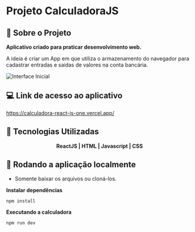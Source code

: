 # Projeto CalculadoraJS

## 📄 Sobre o Projeto

**Aplicativo criado para praticar desenvolvimento web.**

A ideia é criar um App em que utiliza o armazenamento do navegador para cadastrar entradas e saidas de valores na conta bancária.

![Interface Inicial](https://github.com/MauricioAndreolla/Dev.FinanceS/assets/44854911/b46ffb21-fc21-4fdf-865b-c0b793c2d18c)

## 💻 Link de acesso ao aplicativo

https://calculadora-react-js-one.vercel.app/

## 🔨 Tecnologias Utilizadas
<div align="center">
<strong>ReactJS | HTML | Javascript | CSS</strong>
</div>

## 📍 Rodando a aplicação localmente

- Somente baixar os arquivos ou cloná-los.

**Instalar dependências**
```
npm install
```

**Executando a calculadora**
```
npm run dev
```
